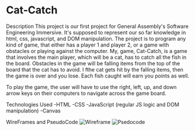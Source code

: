 # Cat-Catch

Description
This project is our first project for General Assembly's Software Engineering Immersive. It's supposed to represent our so far knowledge in html, css, javascript, and DOM manipulation. The project is to program any kind of game, that either has a player 1 and player 2, or a game with obstacles or playing against the computer. My, game, Cat-Catch, is a game that involves the main player, which will be a cat, has to catch all the fish in the board. Obstacles in the game will be falling items from the top of the board that the cat has to avoid. I fthe cat gets hit by the falling items, then the game is over and you lose. Each fish caught will earn you points as well.

To play the game, the user will have to use the right, left, up, and down arrow keys on their computers to navigate across the game board.

Technologies Used
-HTML 
-CSS
-JavaScript (regular JS logic and DOM manipulation)
-Canvas

WireFrames and PseudoCode
![Wireframe](https://user-images.githubusercontent.com/76133352/169736219-06f6f6bd-6243-466b-9a34-577a6febe6ae.png)
![Psedocode](https://user-images.githubusercontent.com/76133352/169736239-bfacce13-14f2-4387-85c4-9a433ac64bb9.png)
